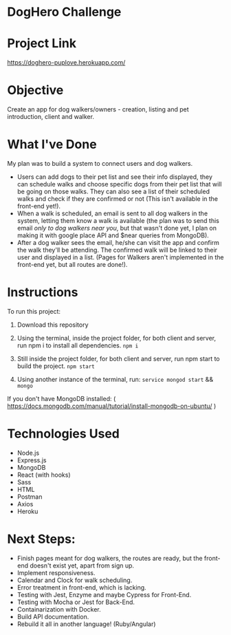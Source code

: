 # DogHero Challenge
# Project Link

https://doghero-puplove.herokuapp.com/

# Objective

Create an app for dog walkers/owners - creation, listing and pet introduction, client and walker.

# What I've Done
My plan was to build a system to connect users and dog walkers.
* Users can add dogs to their pet list and see their info displayed, they can schedule walks and choose specific dogs from their pet list that will be going on those walks. They can also see a list of their scheduled walks and check if they are confirmed or not (This isn't available in the front-end yet!).
* When a walk is scheduled, an email is sent to all dog walkers in the system, letting them know a walk is available (the plan was to send this email *only to dog walkers near you*, but that wasn't done yet, I plan on making it with google place API and $near queries from MongoDB).
* After a dog walker sees the email, he/she can visit the app and confirm the walk they'll be attending. The confirmed walk will be linked to their user and displayed in a list.
(Pages for Walkers aren't implemented in the front-end yet, but all routes are done!).

# Instructions
To run this project:

1. Download this repository
2. Using the terminal, inside the project folder, for both client and server, run npm i to install all dependencies.
`npm i`

3. Still inside the project folder, for both client and server, run npm start to build the project.
`npm start`

4. Using another instance of the terminal, run:
`service mongod start` 
&& 
`mongo`

If you don't have MongoDB installed: ( https://docs.mongodb.com/manual/tutorial/install-mongodb-on-ubuntu/ ) 


# Technologies Used
* Node.js
* Express.js
* MongoDB
* React (with hooks)
* Sass
* HTML
* Postman
* Axios
* Heroku

# Next Steps:
* Finish pages meant for dog walkers, the routes are ready, but the front-end doesn't exist yet, apart from sign up.
* Implement responsiveness.
* Calendar and Clock for walk scheduling.
* Error treatment in front-end, which is lacking.
* Testing with Jest, Enzyme and maybe Cypress for Front-End.
* Testing with Mocha or Jest for Back-End.
* Containarization with Docker.
* Build API documentation.
* Rebuild it all in another language! (Ruby/Angular)
